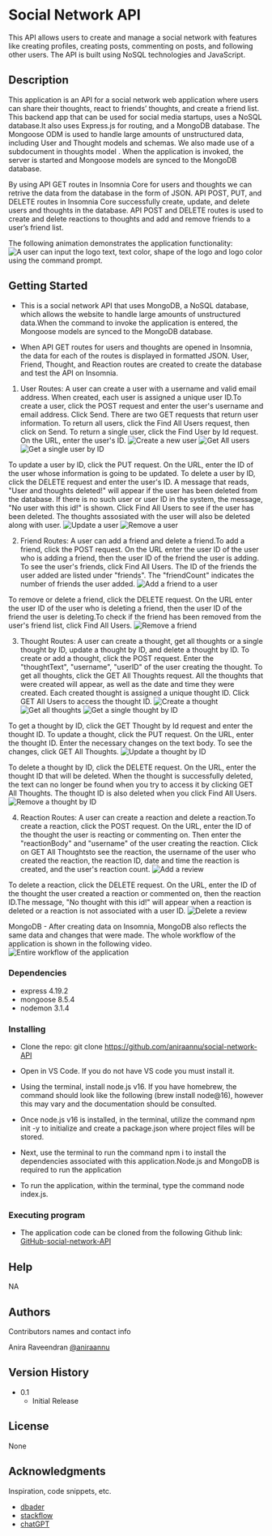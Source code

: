 # Social Network API

This API allows users to create and manage a social network with features like creating profiles, creating posts, commenting on posts, and following other users. The API is built using NoSQL technologies and JavaScript.

## Description

This application is an API for a social network web application where users can share their thoughts, react to friends’ thoughts, and create a friend list.​This backend app that can be used for social media startups, uses a NoSQL database.It also uses Express.js for routing, and a MongoDB database. The Mongoose ODM is used to handle large amounts of unstructured data, including User and Thought models and schemas. We also made use of a subdocument in thoughts model . When the application is invoked, the server is started and Mongoose models are synced to the MongoDB database.

By using API GET routes in Insomnia Core for users and thoughts we can retrive the data from the database in the form of JSON. API POST, PUT, and DELETE routes in Insomnia Core successfully create, update, and delete users and thoughts in the database. API POST and DELETE routes is used to create and delete reactions to thoughts and add and remove friends to a user’s friend list.​

The following animation demonstrates the application functionality:
![A user can input the logo text, text color, shape of the logo and logo color using the command prompt.](https://drive.google.com/file/d/1X_uVoQi05VWe6kVfsbPFnzza2DaLNsvK/view?usp=sharing)

## Getting Started

- This is a social network API that uses MongoDB, a NoSQL database, which allows the website to handle large amounts of unstructured data.When the command to invoke the application is entered, the Mongoose models are synced to the MongoDB database.

- When API GET routes for users and thoughts are opened in Insomnia, the data for each of the routes is displayed in formatted JSON. User, Friend, Thought, and Reaction routes are created to create the database and test the API on Insomnia.

1. User Routes:
   A user can create a user with a username and valid email address. When created, each user is assigned a unique user ID.To create a user, click the POST request and enter the user's username and email address. Click Send. There are two GET requests that return user information. To return all users, click the Find All Users request, then click on Send. To return a single user, click the Find User by Id request. On the URL, enter the user's ID.
   ![Create a new user](./Assets/images/create-newuser.png)
   ![Get All users](./Assets/images/get-all-users.png)
   ![Get a single user by ID](./Assets/images/get%20a%20single%20user%20by%20id.png)

To update a user by ID, click the PUT request. On the URL, enter the ID of the user whose information is going to be updated. To delete a user by ID, click the DELETE request and enter the user's ID. A message that reads, "User and thoughts deleted!" will appear if the user has been deleted from the database. If there is no such user or user ID in the system, the message, "No user with this id!" is shown. Click Find All Users to see if the user has been deleted. The thoughts assosiated with the user will also be deleted along with user.
![Update a user](./Assets/images/update-user.png)
![Remove a user](./Assets/images/remove-a-user.png)

2. Friend Routes:
   A user can add a friend and delete a friend.To add a friend, click the POST request. On the URL enter the user ID of the user who is adding a friend, then the user ID of the friend the user is adding. To see the user's friends, click Find All Users. The ID of the friends the user added are listed under "friends". The "friendCount" indicates the number of friends the user added.
   ![Add a friend to a user](./Assets/images/Add-a-friend.png)

To remove or delete a friend, click the DELETE request. On the URL enter the user ID of the user who is deleting a friend, then the user ID of the friend the user is deleting.To check if the friend has been removed from the user's friend list, click Find All Users.
![Remove a friend](./Assets/images/Remove-a-friend.png)

3. Thought Routes:
   A user can create a thought, get all thoughts or a single thought by ID, update a thought by ID, and delete a thought by ID. To create or add a thought, click the POST request. Enter the "thoughtText", "username", "userID" of the user creating the thought. To get all thoughts, click the GET All Thoughts request. All the thoughts that were created will appear, as well as the date and time they were created. Each created thought is assigned a unique thought ID. Click GET All Users to access the thought ID.
   ![Create a thought](./Assets/images/create-a-thought.png)
   ![Get all thoughts](./Assets/images/get-all-thoughts.png)
   ![Get a single thought by ID](./assets/images/get-a-single-thoughts-by-ID.png)

To get a thought by ID, click the GET Thought by Id request and enter the thought ID. To update a thought, click the PUT request. On the URL, enter the thought ID. Enter the necessary changes on the text body. To see the changes, click GET All Thoughts.
![Update a thought by ID](./Assets/images/update-a-thought-by-ID.png)

To delete a thought by ID, click the DELETE request. On the URL, enter the thought ID that will be deleted. When the thought is successfully deleted, the text can no longer be found when you try to access it by clicking GET All Thoughts. The thought ID is also deleted when you click Find All Users.
![Remove a thought by ID](./Assets/images/delete-a-thought-by-id.png)

4. Reaction Routes:
   A user can create a reaction and delete a reaction.To create a reaction, click the POST request. On the URL, enter the ID of the thought the user is reacting or commenting on. Then enter the "reactionBody" and "username" of the user creating the reaction. Click on GET All Thoughtsto see the reaction, the username of the user who created the reaction, the reaction ID, date and time the reaction is created, and the user's reaction count.
   ![Add a review](./Assets/images/Add-a-reaction.png)

To delete a reaction, click the DELETE request. On the URL, enter the ID of the thought the user created a reaction or commented on, then the reaction ID.The message, "No thought with this id!" will appear when a reaction is deleted or a reaction is not associated with a user ID.
![Delete a review](./Assets/images/remove-reaction.png)

MongoDB - After creating data on Insomnia, MongoDB also reflects the same data and changes that were made. The whole workflow of the application is shown in the following video.
![Entire workflow of the application](https://drive.google.com/file/d/1X_uVoQi05VWe6kVfsbPFnzza2DaLNsvK/view?usp=sharing)

### Dependencies

- express 4.19.2
- mongoose 8.5.4
- nodemon 3.1.4

### Installing

- Clone the repo: git clone https://github.com/aniraannu/social-network-API

- Open in VS Code. If you do not have VS code you must install it.

- Using the terminal, install node.js v16. If you have homebrew, the command should look like the following (brew install node@16), however this may vary and the documentation should be consulted.

- Once node.js v16 is installed, in the terminal, utilize the command npm init -y to initialize and create a package.json where project files will be stored.

- Next, use the terminal to run the command npm i to install the dependencies associated with this application.Node.js and MongoDB is required to run the application

- To run the application, within the terminal, type the command node index.js.

### Executing program

- The application code can be cloned from the following Github link:
  [GitHub-social-network-API](https://github.com/aniraannu/social-network-API)

## Help

NA

## Authors

Contributors names and contact info

Anira Raveendran
[@aniraannu](https://github.com/aniraannu)

## Version History

- 0.1
  - Initial Release

## License

None

## Acknowledgments

Inspiration, code snippets, etc.

- [dbader](https://github.com/dbader/readme-template)
- [stackflow](https://stackoverflow.com/)
- [chatGPT](https://chatgpt.com/)
